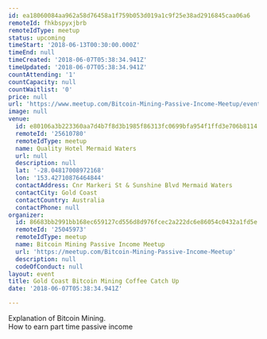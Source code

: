 ```yaml
---
id: ea18060084aa962a58d76458a1f759b053d019a1c9f25e38ad2916845caa06a6
remoteId: fhkbspyxjbrb
remoteIdType: meetup
status: upcoming
timeStart: '2018-06-13T00:30:00.000Z'
timeEnd: null
timeCreated: '2018-06-07T05:38:34.941Z'
timeUpdated: '2018-06-07T05:38:34.941Z'
countAttending: '1'
countCapacity: null
countWaitlist: '0'
price: null
url: 'https://www.meetup.com/Bitcoin-Mining-Passive-Income-Meetup/events/251501454/'
image: null
venue:
  id: e80106a3b223360aa7d4b7f8d3b1985f86313fc0699bfa954f1ffd3e706b8114
  remoteId: '25610780'
  remoteIdType: meetup
  name: Quality Hotel Mermaid Waters
  url: null
  description: null
  lat: '-28.04817008972168'
  lon: '153.42710876464844'
  contactAddress: Cnr Markeri St & Sunshine Blvd Mermaid Waters
  contactCity: Gold Coast
  contactCountry: Australia
  contactPhone: null
organizer:
  id: 86683bb2991bb168ec659127cd556d8d976fcec2a222dc6e86054c0432a1fd5e
  remoteId: '25045973'
  remoteIdType: meetup
  name: Bitcoin Mining Passive Income Meetup
  url: 'https://meetup.com/Bitcoin-Mining-Passive-Income-Meetup'
  description: null
  codeOfConduct: null
layout: event
title: Gold Coast Bitcoin Mining Coffee Catch Up
date: '2018-06-07T05:38:34.941Z'

---
```

<p>Explanation of Bitcoin Mining.<br/>How to earn part time passive income</p>
